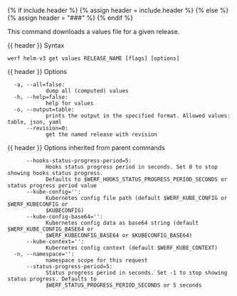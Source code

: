 {% if include.header %}
{% assign header = include.header %}
{% else %}
{% assign header = "###" %}
{% endif %}

This command downloads a values file for a given release.


{{ header }} Syntax

```shell
werf helm-v3 get values RELEASE_NAME [flags] [options]
```

{{ header }} Options

```shell
  -a, --all=false:
            dump all (computed) values
  -h, --help=false:
            help for values
  -o, --output=table:
            prints the output in the specified format. Allowed values: table, json, yaml
      --revision=0:
            get the named release with revision
```

{{ header }} Options inherited from parent commands

```shell
      --hooks-status-progress-period=5:
            Hooks status progress period in seconds. Set 0 to stop showing hooks status progress.   
            Defaults to $WERF_HOOKS_STATUS_PROGRESS_PERIOD_SECONDS or status progress period value
      --kube-config='':
            Kubernetes config file path (default $WERF_KUBE_CONFIG or $WERF_KUBECONFIG or           
            $KUBECONFIG)
      --kube-config-base64='':
            Kubernetes config data as base64 string (default $WERF_KUBE_CONFIG_BASE64 or            
            $WERF_KUBECONFIG_BASE64 or $KUBECONFIG_BASE64)
      --kube-context='':
            Kubernetes config context (default $WERF_KUBE_CONTEXT)
  -n, --namespace='':
            namespace scope for this request
      --status-progress-period=5:
            Status progress period in seconds. Set -1 to stop showing status progress. Defaults to  
            $WERF_STATUS_PROGRESS_PERIOD_SECONDS or 5 seconds
```

